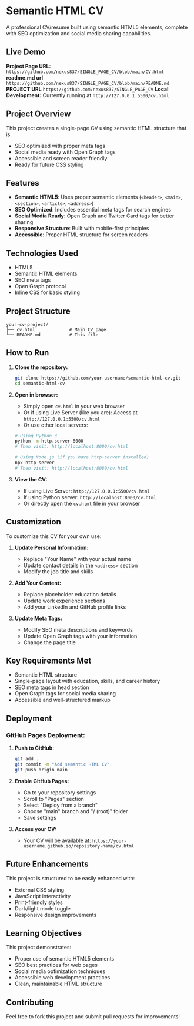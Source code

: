 # Semantic HTML CV

A professional CV/resume built using semantic HTML5 elements, complete with SEO optimization and social media sharing capabilities.

## Live Demo

**Project Page URL:** `https://github.com/nexus837/SINGLE_PAGE_CV/blob/main/CV.html`
**readme.md url** `https://github.com/nexus837/SINGLE_PAGE_CV/blob/main/README.md`
**PROJECT URL** `https://github.com/nexus837/SINGLE_PAGE_CV`
**Local Development:** Currently running at `http://127.0.0.1:5500/cv.html`

## Project Overview

This project creates a single-page CV using semantic HTML structure that is:
- SEO optimized with proper meta tags
- Social media ready with Open Graph tags
- Accessible and screen reader friendly
- Ready for future CSS styling

## Features

- **Semantic HTML5**: Uses proper semantic elements (`<header>`, `<main>`, `<section>`, `<article>`, `<address>`)
- **SEO Optimized**: Includes essential meta tags for search engines
- **Social Media Ready**: Open Graph and Twitter Card tags for better sharing
- **Responsive Structure**: Built with mobile-first principles
- **Accessible**: Proper HTML structure for screen readers

## Technologies Used

- HTML5
- Semantic HTML elements
- SEO meta tags
- Open Graph protocol
- Inline CSS for basic styling

## Project Structure

```
your-cv-project/
├── cv.html             # Main CV page
└── README.md           # This file
```

## How to Run

1. **Clone the repository:**
   ```bash
   git clone https://github.com/your-username/semantic-html-cv.git
   cd semantic-html-cv
   ```

2. **Open in browser:**
   - Simply open `cv.html` in your web browser
   - Or if using Live Server (like you are): Access at `http://127.0.0.1:5500/cv.html`
   - Or use other local servers:
   ```bash
   # Using Python 3
   python -m http.server 8000
   # Then visit: http://localhost:8000/cv.html
   
   # Using Node.js (if you have http-server installed)
   npx http-server
   # Then visit: http://localhost:8080/cv.html
   ```

3. **View the CV:**
   - If using Live Server: `http://127.0.0.1:5500/cv.html`
   - If using Python server: `http://localhost:8000/cv.html`
   - Or directly open the `cv.html` file in your browser

## Customization

To customize this CV for your own use:

1. **Update Personal Information:**
   - Replace "Your Name" with your actual name
   - Update contact details in the `<address>` section
   - Modify the job title and skills

2. **Add Your Content:**
   - Replace placeholder education details
   - Update work experience sections
   - Add your LinkedIn and GitHub profile links

3. **Update Meta Tags:**
   - Modify SEO meta descriptions and keywords
   - Update Open Graph tags with your information
   - Change the page title


## Key Requirements Met

- Semantic HTML structure
- Single-page layout with education, skills, and career history
- SEO meta tags in head section
- Open Graph tags for social media sharing
- Accessible and well-structured markup

## Deployment

### GitHub Pages Deployment:

1. **Push to GitHub:**
   ```bash
   git add .
   git commit -m "Add semantic HTML CV"
   git push origin main
   ```

2. **Enable GitHub Pages:**
   - Go to your repository settings
   - Scroll to "Pages" section
   - Select "Deploy from a branch"
   - Choose "main" branch and "/ (root)" folder
   - Save settings

3. **Access your CV:**
   - Your CV will be available at: `https://your-username.github.io/repository-name/cv.html`

## Future Enhancements

This project is structured to be easily enhanced with:
- External CSS styling
- JavaScript interactivity
- Print-friendly styles
- Dark/light mode toggle
- Responsive design improvements

## Learning Objectives

This project demonstrates:
- Proper use of semantic HTML5 elements
- SEO best practices for web pages
- Social media optimization techniques
- Accessible web development practices
- Clean, maintainable HTML structure

## Contributing

Feel free to fork this project and submit pull requests for improvements!

